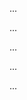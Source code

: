 <panel type="warning" header="{{glyphicon_flag}} Can use documentation tools :star::star:" expanded no-close>

<panel type="warning" header="{{glyphicon_flag}} Can explain JavaDoc :star::star:" expanded no-close>
  <include src="../../book/documentation/tools/javaDoc/what/embed-inOtherContext.md" boilerplate />
  <panel header="{{glyphicon_folder_close}} Evidence" expanded>

...

  </panel>
</panel>

<panel type="warning" header="{{glyphicon_flag}} Can write Javadoc comments :star::star:" expanded no-close>
  <include src="../../book/documentation/tools/javaDoc/how/embed-inOtherContext.md" boilerplate />
  <panel header="{{glyphicon_folder_close}} Evidence" expanded>

...

  </panel>
</panel>

<panel type="warning" header="{{glyphicon_flag}} Can explain Markdown :star::star:" expanded no-close>
  <include src="../../book/documentation/tools/markdown/what/embed-inOtherContext.md" boilerplate />
  <panel header="{{glyphicon_folder_close}} Evidence" expanded>

...

  </panel>
</panel>

<panel type="warning" header="{{glyphicon_flag}} Can write documents in Markdown format :star::star:" expanded no-close>
  <include src="../../book/documentation/tools/markdown/how/embed-inOtherContext.md" boilerplate />
  <panel header="{{glyphicon_folder_close}} Evidence" expanded>

...

  </panel>
</panel>

<panel type="info" header="{{glyphicon_flag}} Can use basic AsciiDoc :star::star::star:" expanded no-close>
  <include src="../../book/documentation/tools/asciiDoc/what/embed-inOtherContext.md" boilerplate />
  <panel header="{{glyphicon_folder_close}} Evidence" expanded>

...

  </panel>
</panel>

</panel>
